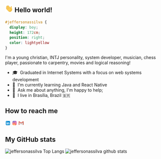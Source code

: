 ## <img height="25" src="https://github.com/jeffersonassilva/jeffersonassilva/blob/main/assets/hi.gif"/> Hello world!

```css
#jeffersonassilva {
  display: boy;
  height: 172cm;
  position: right;
  color: lightyellow
}
```

I'm a young christian, INTJ personality, system developer, musician, chess player, passionate to carpentry, movies and logical reasoning!

- 🎓 &nbsp;Graduated in Internet Systems with a focus on web systems development
- 🌱 &nbsp;I’m currently learning Java and React Native
- 💬 &nbsp;Ask me about anything, I'm happy to help;
- 📌 &nbsp;I live in Brasília, Brazil 🇧🇷

How to reach me
------------

  [<img src="https://github.com/jeffersonassilva/jeffersonassilva/blob/main/assets/linkedin.png" width="3.5%"/>](https://www.linkedin.com/in/jeffersonassilva/)
  [<img src="https://github.com/jeffersonassilva/jeffersonassilva/blob/main/assets/instagram.png" width="3.5%"/>](https://www.instagram.com/jeffersonassilva/)
  <a href="mailto:jeffersonassilva@gmail.com"> <img src="https://github.com/jeffersonassilva/jeffersonassilva/blob/main/assets/gmail.png" width="3.5%"/> </a>
  
My GitHub stats
------------

![jeffersonassilva Top Langs](https://github-readme-stats.vercel.app/api/top-langs/?username=jeffersonassilva&langs_count=10&layout=compact&count_private=true)
![jeffersonassilva github stats](https://github-readme-stats.vercel.app/api?username=jeffersonassilva&count_private=true&show_icons=true&hide=contribs,issues)
